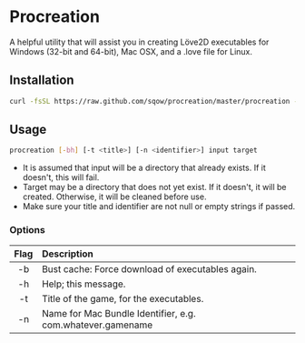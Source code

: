 # Procreation

A helpful utility that will assist you in creating Löve2D executables for Windows (32-bit and 64-bit), Mac OSX, and a .love file for Linux.

## Installation

```sh
curl -fsSL https://raw.github.com/sqow/procreation/master/procreation -o /usr/local/bin/procreation; chmod a+x /usr/local/bin/procreation;
```

## Usage

```sh
procreation [-bh] [-t <title>] [-n <identifier>] input target
```

- It is assumed that input will be a directory that already exists. If it doesn't, this will fail.
- Target may be a directory that does not yet exist. If it doesn't, it will be created. Otherwise, it will be cleaned before use.
- Make sure your title and identifier are not null or empty strings if passed.

### Options
|   Flag    |   Description                                                         |
|:---------:|:----------------------------------------------------------------------|
|   -b      |   Bust cache: Force download of executables again.                    |
|   -h      |   Help; this message.                                                 |
|   -t      |   Title of the game, for the executables.                             |
|   -n      |   Name for Mac Bundle Identifier, e.g. com.whatever.gamename          |
